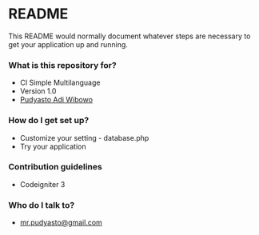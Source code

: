 # README #

This README would normally document whatever steps are necessary to get your application up and running.

### What is this repository for? ###

* CI Simple Multilanguage
* Version 1.0
* [Pudyasto Adi Wibowo](https://www.facebook.com/dhyaz.cs)

### How do I get set up? ###

* Customize your setting
      - database.php
* Try your application

### Contribution guidelines ###

* Codeigniter 3

### Who do I talk to? ###

* mr.pudyasto@gmail.com